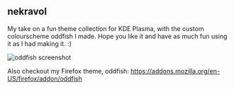 ## nekravol

My take on a fun theme collection for KDE Plasma, with the custom colourscheme oddfish I made. Hope you like it and have as much fun using it as I had making it. :)

![oddfish screenshot](https://github.com/user-attachments/assets/8576a896-496b-4586-a0f2-b28e9cce62f1)



Also checkout my Firefox theme, oddfish:
https://addons.mozilla.org/en-US/firefox/addon/oddfish

